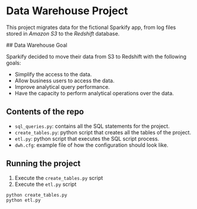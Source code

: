 # Data Warehouse Project

This project migrates data for the fictional Sparkify app, from log files
stored in _Amazon S3_ to the _Redshift_ database.   

## Data Warehouse Goal

Sparkify decided to move their data from S3 to Redshift with the following 
goals:   

- Simplify the access to the data.
- Allow business users to access the data.
- Improve analytical query performance.
- Have the capacity to perform analytical operations over the data.

## Contents of the repo

- `sql_queries.py`: contains all the SQL statements for the project.
- `create_tables.py`:  python script that creates all the tables of the project.
- `etl.py`: python script that executes the SQL script process.
- `dwh.cfg`: example file of how the configuration should look like.

## Running the project

1. Execute the `create_tables.py` script
2. Execute the `etl.py` script 


```python
python create_tables.py
python etl.py
```
